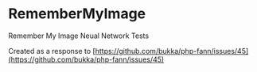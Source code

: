 # RememberMyImage
Remember My Image Neual Network Tests

Created as a response to [https://github.com/bukka/php-fann/issues/45](https://github.com/bukka/php-fann/issues/45)
